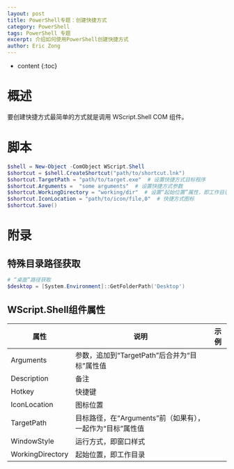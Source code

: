 ```yaml
---
layout: post
title: PowerShell专题：创建快捷方式
category: PowerShell
tags: PowerShell 专题
excerpt: 介绍如何使用PowerShell创建快捷方式
author: Eric Zong
---
```


* content
{:toc}

# 概述

要创建快捷方式最简单的方式就是调用 WScript.Shell COM 组件。

# 脚本

```powershell
$shell = New-Object -ComObject WScript.Shell
$shortcut = $shell.CreateShortcut("path/to/shortcut.lnk") 
$shortcut.TargetPath = "path/to/target.exe"  # 设置快捷方式目标程序
$shortcut.Arguments =  "some arguments"  # 设置快捷方式参数
$shortcut.WorkingDirectory = "working/dir"  # 设置“起始位置”属性，即工作目录
$shortcut.IconLocation = "path/to/icon/file,0"  # 快捷方式图标
$shortcut.Save()
```

# 附录

## 特殊目录路径获取

```powershell
# “桌面”路径获取
$desktop = [System.Environment]::GetFolderPath('Desktop')
```

## WScript.Shell组件属性

| 属性             | 说明                                                      | 示例 |
| ---------------- | --------------------------------------------------------- | ---- |
| Arguments        | 参数，追加到“TargetPath”后合并为“目标”属性值              |      |
| Description      | 备注                                                      |      |
| Hotkey           | 快捷键                                                    |      |
| IconLocation     | 图标位置                                                  |      |
| TargetPath       | 目标路径，在“Arguments”前（如果有），一起作为“目标”属性值 |      |
| WindowStyle      | 运行方式，即窗口样式                                      |      |
| WorkingDirectory | 起始位置，即工作目录                                      |      |

